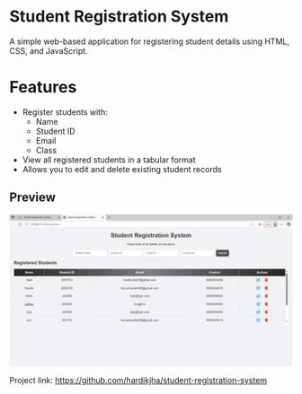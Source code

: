 # Student Registration System

A simple web-based application for registering student details using HTML, CSS, and JavaScript.


# Features

- Register students with:
  - Name
  - Student ID
  - Email
  - Class
- View all registered students in a tabular format
- Allows you to edit and delete existing student records

## Preview
![Student Registration System](img/stureg.PNG)


Project link: https://github.com/hardikjha/student-registration-system